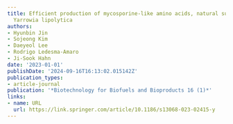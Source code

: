 ```yaml
---
title: Efficient production of mycosporine-like amino acids, natural sunscreens, in
  Yarrowia lipolytica
authors:
- Hyunbin Jin
- Sojeong Kim
- Daeyeol Lee
- Rodrigo Ledesma-Amaro
- Ji-Sook Hahn
date: '2023-01-01'
publishDate: '2024-09-16T16:13:02.015142Z'
publication_types:
- article-journal
publication: '*Biotechnology for Biofuels and Bioproducts 16 (1)*'
links:
- name: URL
  url: https://link.springer.com/article/10.1186/s13068-023-02415-y
---
```

